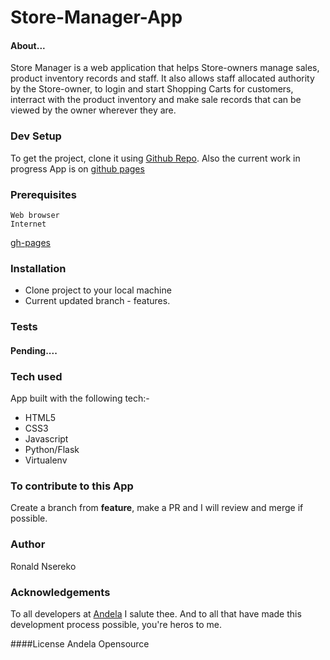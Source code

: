 # Store-Manager-App
#### About...
Store Manager is a web application that helps Store-owners manage sales, product inventory records and staff.
It also allows staff allocated authority by the Store-owner, to login and start Shopping Carts for customers, interract with the product inventory and make sale records that can be viewed by the owner wherever they are.
### Dev Setup
To get the project, clone it using [Github Repo](https://github.com/codjoero/Store-Manager-App). Also the current work in progress App is on [github pages](https://codjoero.github.io/Store-Manager-App/)

### Prerequisites

    Web browser
    Internet

[gh-pages](https://codjoero.github.io/Store-Manager-App/)
### Installation
* Clone project to your local machine
* Current updated branch - features.

### Tests
#### Pending....

### Tech used 
App built with the following tech:-
* HTML5 
* CSS3
* Javascript
* Python/Flask
* Virtualenv

### To contribute to this App
Create a branch from **feature**, make a PR and I will review and merge if possible.
### Author
Ronald Nsereko
### Acknowledgements
To all developers at [Andela](https://andela.com) I salute thee. And to all that have made this development process possible, you're heros to me.

####License
Andela Opensource
